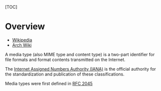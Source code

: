 [TOC]

# Overview
- [Wikipedia](https://en.wikipedia.org/wiki/Media_type)
- [Arch Wiki](https://wiki.archlinux.org/index.php/Default_applications)

A media type (also MIME type and content type) is a two-part identifier for file formats and format contents transmitted on the Internet.

The [Internet Assigned Numbers Authority (IANA)](https://en.wikipedia.org/wiki/Internet_Assigned_Numbers_Authority) is the official authority for the standardization and publication of these classifications.

Media types were first defined in [RFC 2045](https://www.ietf.org/rfc/rfc2045.txt)


